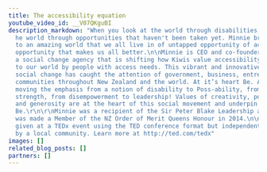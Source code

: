 ```yaml
---
title: The accessibility equation
youtube_video_id: __V07QKguBI
description_markdown: "When you look at the world through disabilities, you look at
  he world through opportunities that haven't been taken yet. Minnie breaks this down
  to an amazing world that we all live in of untapped opportunity of accessibility
  opportunity that makes us all better.\n\nMinnie is CEO and co-founder of Be. Accessible,
  a social change agency that is shifting how Kiwis value accessibility and the contribution
  to our world by people with access needs. This vibrant and innovative approach to
  social change has caught the attention of government, business, entrepreneurs and
  communities throughout New Zealand and the world. At it’s heart Be. Accessible is
  moving the emphasis from a notion of disability to Poss-ability, from deficit to
  strength, from disempowerment to leadership! Values of creativity, positivity, flexibility
  and generosity are at the heart of this social movement and underpin the work of
  Be.\r\n\r\nMinnie was a recipient of the Sir Peter Blake Leadership award 2013 and
  was made a Member of the NZ Order of Merit Queens Honour in 2014.\n\nThis talk was
  given at a TEDx event using the TED conference format but independently organized
  by a local community. Learn more at http://ted.com/tedx"
images: []
related_blog_posts: []
partners: []
---
```

